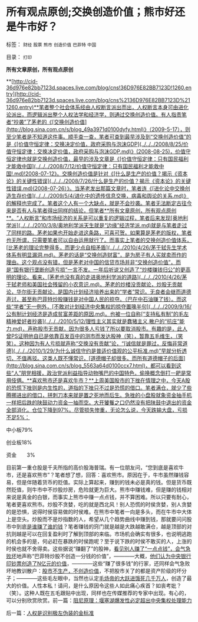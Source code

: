 # 所有观点原创;交换创造价值；熊市好还是牛市好？

标签： `财经` `股票` `熊市` `创造价值` `巴菲特` `中国` 

目录： `打印`

**所有文章原创，所有观点原创**

**[http://cid-36d976e82bb7123d.spaces.live.com/blog/cns!36D976E82BB7123D!1260.entry](http://cid-36d976e82bb7123d.spaces.live.com/blog/cns%2136D976E82BB7123D%211260.entry)**笔者整个社会体系经由人权断言派出而出，人权断言本身可由进化论派出，而逻辑派出整个人权法学和经济学，则通过交换创造价值。有人指责笔者“抄袭”了茅老的《[交换创造价值](http://blog.sina.com.cn/s/blog_49a3971d0100dyfy.html)》（2009-5-17），则至少笔者是不知道这件事。顺手查一查，笔者可查到最早涉及到“交换创造价值”的是《[价值守恒定律：交换决定价值，政府采购与泡沫GDP](../../../2008/8/25/价值守恒定律：交换决定价值，政府采购与泡沫GDP.md)》(2008-08-25)，价值守恒定律也就是交换创造价值，最早的涉及文章是《[价值守恒定律：只有国民福利才能救中国](../../../2008/7/12/价值守恒定律：只有国民福利才能救中国!.md)!2008-07-12》。交换创造价值是针对《[什么是生产的价值？揭示《资本论》的关键性错误](../../../2008/7/26/什么是生产的价值？揭示《资本论》的关键性错误.md)(2008-07-26）》。当茅老发出那篇文章时，笔者连《[进化论中交换创造生存价值](../../../2009/5/4/进化中的遗传信息交换，病毒和舆论的关系.md)》的解释也完成了。笔者这个人有一个大缺点，就是不会抄袭。笔者无法断定古往今来是否有人与笔者得出同样的结论，但笔者**所有文章原创，所有观点原创**。“人权断言”和市场经济的关系是可以重复的逻辑过程，笔者后来发现[奥地利学派](../../../2010/3/8/奥地利学派天生就是“边缘”经济学派.md)就是与笔者走过了同样的路。茅老如果也开始走进这条路，可喜可贺。如果算是茅老的版权，笔者也无所谓，只需要笔者可以自由运用就行了。而事实上笔者的交换创造价值体系，[比茅老的理论完整得多，而更少点自相矛盾](../../../2010/4/26/茅于轼先生学术体系有明显漏洞.md)。茅老的话是“交换创造财富”，是为房子有人买就卖而作的理由。这个观点没有错，但是茅老对中国的信贷市场并非“交换创造价值”，而是“国有银行垄断创造亏损”一言不发。一年后听说又创造了“炒楼赚钱归公”的更高明的理论。看来，[茅老也没有真的走进奥地利学派的道路](../../../2010/4/26/茅于轼老师和美国社会残留的小农意识.md)。茅老的炒楼没贡献论，炒股无贡献论，华尔街无贡献论，是国内计划经济培养出来的“学者”常识。无良者会继而道德声讨，甚至称巴菲特炒股赚钱是对中国人民的掠夺。（巴在中石油赚了钱）。而这些“学者”无一例外，[不敢对计划经济中央集权的掠夺置喙半句](../../../2009/9/16/公有制计划经济是造成贫富差距的原因.md)。也被一位自称[“支持私有制”的毛左精神爱好者抄袭](../../../2010/5/12/理性主义其实就是蠢猪主义,散户的“抗庄”能力.md)，声称股市无贡献，因为很多人亏钱了所以要取消股市。有趣的是，此人曾PS证明他自已是依靠百发百中的测市而发达股神（笑），暂靠五毛维生，（笑笑）。这种因为有人亏损就声称“交换没有贡献”论，“[诚信就是罪过，反悔非常道德](../../../2010/1/29/为什么诚信守约是普适价值观的公平标准.md)”早就分析透切，不值再驳。这类人既不懂常识，[道德帽子却很多。而所有道德帽子的后面](http://blog.sina.com.cn/s/blog_5563a64d0100ccx7.html)，都可以看到这些“人”朋党相援，政治党派利益指导动物嘴巴的中国特色，偷换概念倒打一耙是常用伎俩。**喜欢熊市还是喜欢牛市？**上周美国股市的下挫在情理之中，今天A股的恐慌下挫则是内生性的，道指的下挫只不过是恐慌的借口。笔者满仓，就少了些腾挪进出的借口，拼刺刀本来就是置之死地而后生。急挫的小盘股就象资金抽手机一样把后跌的陕鼓动力资金一抽而空。大开饕餮之口仍然没有把陕鼓中退出的资金全部消化。仓位下降到97%。尽管损失惨重，无论怎么说，今天跌输大盘，亏损不足5%：

中小板79%

创业板18%

资金　　3%

目前第一重仓股是千夫所指的高价股海普瑞。有一位朋友问，“您到底是喜欢牛市，还是喜欢熊市”？笔者想了想，回答：喜欢熊市。原因在于，牛市虽然赚钱容易，但是伴随着货币的贬值。实际上算起来，赚到的钱未必是真的钱。但是货币既然贬值，则牛市中不炒股炒房，危险就更为巨大。熊市中赚钱难，但是赚的钱相对来说是真金的白银，而事实上熊市中赚一点点钱，并不算困难。所以只要有耐心，笔者更喜欢熊市。炒股不贪婪，吃的就是西北风！别人恐慌的时侯贪婪，别人贪婪的是恐惧，说得时侯容易做的时侯难。在熊市中笔者一向是多头，而在牛市中大体上是空头。炒股而不是炒指数的人，希望从几个趋势曲线中赚到钱，那就要问问股市中到底[是谁赚了谁的钱](../../../2007/9/21/股市楼市人人都赚钱，到底赚了谁的钱.md)？笔者赚钱的窍门就是越是大跌越敢满仓，越是顶部的对抗则越是可以在回复盈利时了解到顶部的来临。市场机会确实有很多，也说明逃跑的机会多的是，何必赶在暴跌的时侯跑呢？至于说下跌的时侯不敢买的人，上涨的时侯也就不舍得卖。这些据说“赚翻了”的股神，[看见别人赚了“一点点钱”，会气急败坏](../../../2010/1/29/为什么诚信守约是普适价值观的公平标准.md)地声称“巴菲特炒股不创造一分钱的价值”，————大概，[他们认为中央银行印钞票创造了N亿元的价值](../../../2010/1/10/朝鲜货币抢劫即将进入第二幕：恶性通货膨胀.md)，————这些“赚了很多钱”的行家，还同样会气急败坏地教训散户：[股市不生产，不创造价值](../../../2009/11/26/交换创造价值之“零和股市创造的社会价值”.md)，不把股市关了的都是资产阶级的坏分子；————这些毛左眼中，当然也认定[毛炀帝的大跃进饿死几千万人](../../../2009/8/4/计划经济的工业化为什么不能解决民以食为天.md)，创造了最大的价值。人性本私！请问，是什么原因令这些人如此痛心疾首？如丧考妣？（笑）。这种人既在五毛跟贴中出现，同样也在传媒推荐的专家中出现。有心的，可以分别欣赏欣赏。前一篇：[阻尼原理：堰塞湖爆发性必定超出中央集权处理能力](../../../2010/5/17/阻尼原理：堰塞湖爆发性必定超出中央集权处理能力.md)

后一篇：[人权是识别极左伪装的金标准](../../../2010/5/17/人权是识别极左伪装的金标准.md)